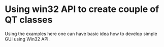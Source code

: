 # Using win32 API to create couple of QT classes  

Using the examples here one can have basic idea how to develop simple GUI using Win32 API.  
